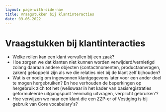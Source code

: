 ```yaml
---
layout: page-with-side-nav
title: Vraagstukken bij klantinteracties
date: 09-06-2022
---
```

# Vraagstukken bij klantinteracties

- Welke rollen kan een klant vervullen bij een zaak?
- Hoe zorgen we dat klanten niet kunnen worden verwijderd/vernietigd zolang daaraan andere objecten (contactmomenten, productaanvragen, zaken) gekoppeld zijn als we die relaties niet bij de klant zelf bijhouden?
- Wat is er nodig om ingewonnen klantgegevens later voor een ander doel te mogen hergebruiken? En hoe verhouden de beperkingen op hergebruik zich tot het (weliswaar in het kader van basisregistraties geformuleerde uitgangspunt 'eenmalig uitvragen, verplicht gebruiken'?
- Hoe verwijzen we naar een klant die een ZZP-er of Vestiging is bij gebruik van Core vocabulary's?
